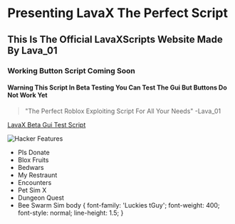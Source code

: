 # Presenting LavaX The Perfect Script
## This Is The Official LavaXScripts Website Made By Lava_01
### Working Button Script Coming Soon
#### Warning This Script In Beta Testing You Can Test The Gui But Buttons Do Not Work Yet
> "The Perfect Roblox Exploiting Script For All Your Needs" -Lava_01


[LavaX Beta Gui Test Script](https://raw.githubusercontent.com/LavaXScripts/LavaXPrivate/main/LavaXPrivate)

![Hacker](https://images.unsplash.com/photo-1542831371-29b0f74f9713?ixlib=rb-4.0.3&q=85&fm=jpg&crop=entropy&cs=srgb&dl=florian-olivo-4hbJ-eymZ1o-unsplash.jpg)
Features
+ Pls Donate
+ Blox Fruits
+ Bedwars
+ My Restraunt 
+ Encounters
+ Pet Sim X
+ Dungeon Quest
+ Bee Swarm Sim
body {
  font-family: 'Luckies tGuy';
  font-weight: 400;
  font-style: normal;
  line-height: 1.5;
}
